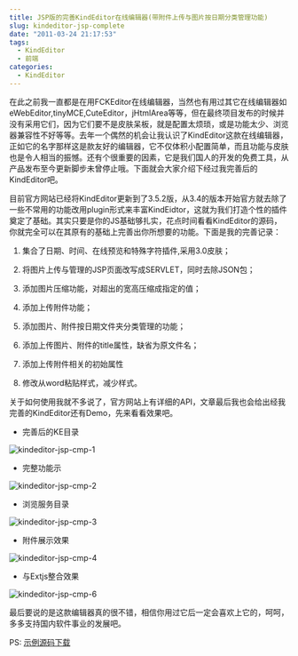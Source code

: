 ```yaml
---
title: JSP版的完善KindEditor在线编辑器(带附件上传与图片按日期分类管理功能)
slug: kindeditor-jsp-complete
date: "2011-03-24 21:17:53"
tags: 
  - KindEditor
  - 前端
categories:
  - KindEditor
---
```


在此之前我一直都是在用FCKEditor在线编辑器，当然也有用过其它在线编辑器如eWebEditor,tinyMCE,CuteEditor，jHtmlArea等等，但在最终项目发布的时候并没有采用它们，因为它们要不是皮肤呆板，就是配置太烦琐，或是功能太少、浏览器兼容性不好等等。去年一个偶然的机会让我认识了KindEditor这款在线编辑器，正如它的名字那样这是款友好的编辑器，它不仅体积小配置简单，而且功能与皮肤也是令人相当的振憾。还有个很重要的因素，它是我们国人的开发的免费工具，从产品发布至今更新脚步未曾停止哦。下面就会大家介绍下经过我完善后的KindEditor吧。

<!--more-->

目前官方网站已经将KindEditor更新到了3.5.2版，从3.4的版本开始官方就去除了一些不常用的功能改用plugin形式来丰富KindEidtor，这就为我们打造个性的插件奠定了基础。其实只要是你的JS基础够扎实，花点时间看看KindEditor的源码，你就完全可以在其原有的基础上完善出你所想要的功能。下面是我的完善记录：

1. 集合了日期、时间、在线预览和特殊字符插件,采用3.0皮肤；

2. 将图片上传与管理的JSP页面改写成SERVLET，同时去除JSON包；

3. 添加图片压缩功能，对超出的宽高压缩成指定的值；

4. 添加上传附件功能；
 
5. 添加图片、附件按日期文件夹分类管理的功能；

6. 添加上传图片、附件的title属性，缺省为原文件名；

7. 添加上传附件相关的初始属性

8. 修改从word粘贴样式，减少样式。

关于如何使用我就不多说了，官方网站上有详细的API，文章最后我也会给出经我完善的KindEditor还有Demo，先来看看效果吧。

* 完善后的KE目录

![kindeditor-jsp-cmp-1](http://myblog.lisenhui.cn/2011/03-24-kindeditor-jsp-cmp-1.png-alias)

* 完整功能示

![kindeditor-jsp-cmp-2](http://myblog.lisenhui.cn/2011/03-24-kindeditor-jsp-cmp-2.png-alias)

* 浏览服务目录

![kindeditor-jsp-cmp-3](http://myblog.lisenhui.cn/2011/03-24-kindeditor-jsp-cmp-3.png-alias)

* 附件展示效果

![kindeditor-jsp-cmp-4](http://myblog.lisenhui.cn/2011/03-24-kindeditor-jsp-cmp-4.png-alias)

* 与Extjs整合效果

![kindeditor-jsp-cmp-6](http://myblog.lisenhui.cn/2011/03-24-kindeditor-jsp-cmp-6.png-alias)

最后要说的是这款编辑器真的很不错，相信你用过它后一定会喜欢上它的，呵呵，多多支持国内软件事业的发展吧。

PS: [示例源码下载](http://dl.iteye.com/topics/download/d51d975a-6003-385b-921b-22c05ed3bad6)

